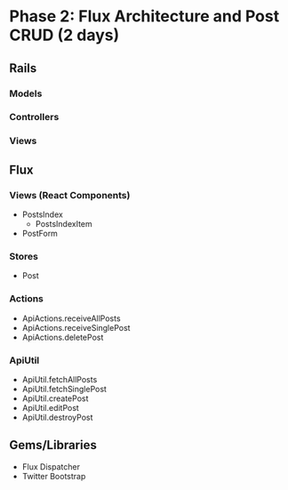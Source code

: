 # Phase 2: Flux Architecture and Post CRUD (2 days)

## Rails
### Models

### Controllers

### Views

## Flux
### Views (React Components)
* PostsIndex
  - PostsIndexItem
* PostForm

### Stores
* Post

### Actions
* ApiActions.receiveAllPosts
* ApiActions.receiveSinglePost
* ApiActions.deletePost

### ApiUtil
* ApiUtil.fetchAllPosts
* ApiUtil.fetchSinglePost
* ApiUtil.createPost
* ApiUtil.editPost
* ApiUtil.destroyPost

## Gems/Libraries
* Flux Dispatcher
* Twitter Bootstrap
